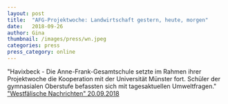 ```yaml
---
layout: post
title:  "AFG-Projektwoche: Landwirtschaft gestern, heute, morgen"
date:   2018-09-26
author: Gina
thumbnail: /images/press/wn.jpeg
categories: press
press_category: online
---
```

"Havixbeck - Die Anne-Frank-Gesamtschule setzte im Rahmen ihrer Projektwoche die Kooperation mit der Universität Münster fort. Schüler der gymnasialen Oberstufe befassten sich mit tagesaktuellen Umweltfragen."
<a href="https://m.wn.de/Muensterland/Kreis-Coesfeld/Havixbeck/3483175-AFG-Projektwoche-Landwirtschaft-gestern-heute-morgen" target="_blank">"Westfälische Nachrichten" 20.09.2018</a>
